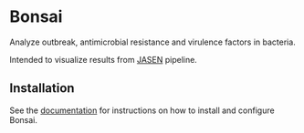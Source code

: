 # Bonsai

Analyze outbreak, antimicrobial resistance and virulence factors in bacteria.

Intended to visualize results from [JASEN](https://github.com/genomic-medicine-sweden/JASEN) pipeline.

## Installation

See the [documentation](./docs/index.rst) for instructions on how to install and configure Bonsai.